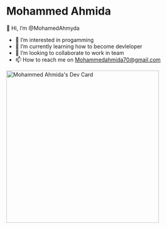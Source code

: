 # Mohammed Ahmida
👋 Hi, I’m @MohamedAhmyda
- 👀 I’m interested in progamming
- 🌱 I’m currently learning how to become devleloper
- 💞️ I’m looking to collaborate to work in team
- 📫 How to reach me on Mohammedahmida70@gmail.com


<a  href="https://app.daily.dev/Mohammed_Ahmida"><img  alt="Mohammed Ahmida&#39;s Dev Card" src="https://api.daily.dev/devcards/1d06edfaa10c4f50a07aa5aac648d5fe.png?r=9ag" title="Dev Card" width="400"/></a>

